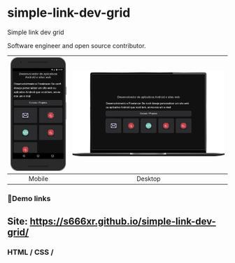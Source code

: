 # simple-link-dev-grid
Simple link dev grid

Software engineer and open source contributor.

| <img src="mob.png" width="200"/>| <img src="pc.png" width="600"/>
|:---:|:---:|
| Mobile | Desktop | 

### 🔗Demo links
## **Site:** https://s666xr.github.io/simple-link-dev-grid/

### HTML / CSS /
